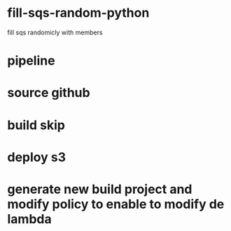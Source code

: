 # fill-sqs-random-python
fill sqs randomicly with members

# pipeline
# source github
# build skip
# deploy s3
# generate new build project and modify policy to enable to modify de lambda
<!-- ,
        {
            "Effect": "Allow",
            "Action": [
                "lambda:AddPermission",
                "lambda:RemovePermission",
                "lambda:CreateAlias",
                "lambda:UpdateAlias",
                "lambda:DeleteAlias",
                "lambda:UpdateFunctionCode",
                "lambda:UpdateFunctionConfiguration",
                "lambda:PutFunctionConcurrency",
                "lambda:DeleteFunctionConcurrency",
                "lambda:PublishVersion"
            ],
            "Resource": "arn:aws:lambda:us-east-1:806175290270:function:testpythonapp"
        } -->
